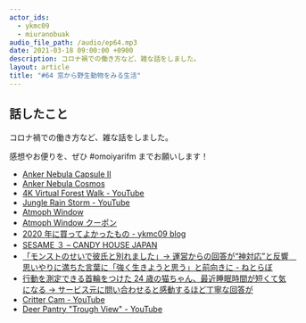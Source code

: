 ```yaml
---
actor_ids:
  - ykmc09
  - miuranobuak
audio_file_path: /audio/ep64.mp3
date: 2021-03-18 09:00:00 +0900
description: コロナ禍での働き方など、雑な話をしました。
layout: article
title: "#64 窓から野生動物をみる生活"
---
```


## 話したこと

コロナ禍での働き方など、雑な話をしました。

感想やお便りを、ぜひ #omoiyarifm までお願いします！

- [Anker Nebula Capsule II](https://amzn.to/2NgSELj)
- [Anker Nebula Cosmos](https://amzn.to/3qMxemK)
- [4K Virtual Forest Walk - YouTube](https://www.youtube.com/watch?v=oSmUI3m2kLk)
- [Jungle Rain Storm - YouTube](https://www.youtube.com/watch?v=DJGeX-ImK_g)
- [Atmoph Window](https://atmoph.com/ja/)
- [Atmoph Window クーポン](http://atmoph.refr.cc/ykmc09)
- [2020 年に買ってよかったもの - ykmc09 blog](https://ykmc09.hateblo.jp/entry/2020/12/31/165858)
- [SESAME ３ – CANDY HOUSE JAPAN](https://jp.candyhouse.co/collections/frontpage/products/sesame3)
- [「モンストのせいで彼氏と別れました」→ 運営からの回答が“神対応”と反響　思いやりに満ちた言葉に「強く生きようと思う」と前向きに - ねとらぼ](https://nlab.itmedia.co.jp/nl/articles/2102/20/news041.html)
- [行動を測定できる首輪をつけた 24 歳の猫ちゃん、最近睡眠時間が短くて気になる → サービス元に問い合わせると感動するほど丁寧な回答が](https://togetter.com/li/1615141)
- [Critter Cam - YouTube](https://www.youtube.com/watch?v=kLLdLn9Lpok)
- [Deer Pantry "Trough View" - YouTube](https://www.youtube.com/watch?v=330sn7-BgOk)

